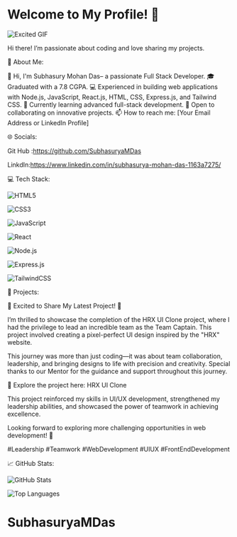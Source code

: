 # Welcome to My Profile! 👋

![Excited GIF](https://media.giphy.com/media/l0MYB8Ory7Hqefo9a/giphy.gif)

Hi there! I’m passionate about coding and love sharing my projects.


💫 About Me:

👋 Hi, I'm Subhasury Mohan Das– a passionate Full Stack Developer. 🎓 Graduated with a 7.8 CGPA. 💻 Experienced in building web applications with Node.js, JavaScript, React.js, HTML, CSS, Express.js, and Tailwind CSS. 🌱 Currently learning advanced full-stack development. 🤝 Open to collaborating on innovative projects. 📫 How to reach me: [Your Email Address or LinkedIn Profile]

🌐 Socials:

Git Hub :https://github.com/SubhasuryaMDas

LinkdIn:https://www.linkedin.com/in/subhasurya-mohan-das-1163a7275/

💻 Tech Stack:

![HTML5](https://img.shields.io/badge/HTML5-E34F26?style=for-the-badge&logo=html5&logoColor=white)

![CSS3](https://img.shields.io/badge/CSS3-1572B6?style=for-the-badge&logo=css3&logoColor=white)

![JavaScript](https://img.shields.io/badge/JavaScript-F7DF1E?style=for-the-badge&logo=javascript&logoColor=black)

![React](https://img.shields.io/badge/React-20232A?style=for-the-badge&logo=react&logoColor=61DAFB)

![Node.js](https://img.shields.io/badge/Node.js-339933?style=for-the-badge&logo=node.js&logoColor=white)

![Express.js](https://img.shields.io/badge/Express.js-000000?style=for-the-badge&logo=express&logoColor=white)

![TailwindCSS](https://img.shields.io/badge/Tailwind_CSS-38B2AC?style=for-the-badge&logo=tailwind-css&logoColor=white)







🚀 Projects:

🌟 Excited to Share My Latest Project! 🌟

I’m thrilled to showcase the completion of the HRX UI Clone project, where I had the privilege to lead an incredible team as the Team Captain. This project involved creating a pixel-perfect UI design inspired by the "HRX" website.

This journey was more than just coding—it was about team collaboration, leadership, and bringing designs to life with precision and creativity. Special thanks to our Mentor for the guidance and support throughout this journey.

🔗 Explore the project here: HRX UI Clone

This project reinforced my skills in UI/UX development, strengthened my leadership abilities, and showcased the power of teamwork in achieving excellence.

Looking forward to exploring more challenging opportunities in web development! 🚀

#Leadership #Teamwork #WebDevelopment #UIUX #FrontEndDevelopment

📈 GitHub Stats:

![GitHub Stats](https://github-readme-stats.vercel.app/api?username=yourusername&show_icons=true&theme=radical)

![Top Languages](https://github-readme-stats.vercel.app/api/top-langs/?username=yourusername&layout=compact&theme=radical)



# SubhasuryaMDas

